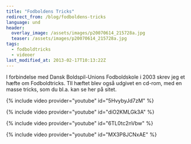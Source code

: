 ```yaml
---
title: "Fodboldens Tricks"
redirect_from: /blog/fodboldens-tricks
language: und
header:
  overlay_image: /assets/images/p20070614_215728a.jpg
  teaser: /assets/images/p20070614_215728a.jpg
tags:
  - fodboldtricks
  - videoer
last_modified_at: 2013-02-17T10:13:22Z
---
```


I forbindelse med Dansk Boldspil-Unions Fodboldskole i 2003 skrev jeg et hæfte om Fodboldtricks. TIl hæftet blev også udgivet en cd-rom, med en masse tricks, som du bl.a. kan se her på sitet.

{% include video provider="youtube" id="5HvybyJd7zM" %}

{% include video provider="youtube" id="diO2KMLGk3A" %}

{% include video provider="youtube" id="6TL0tc2nVbw" %}

{% include video provider="youtube" id="MX3P8JCNxAE" %}
